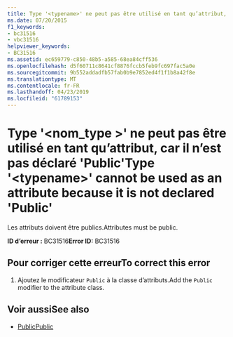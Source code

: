 ```yaml
---
title: Type '<typename>' ne peut pas être utilisé en tant qu’attribut, car il n’est pas déclaré 'Public'
ms.date: 07/20/2015
f1_keywords:
- bc31516
- vbc31516
helpviewer_keywords:
- BC31516
ms.assetid: ec659779-c850-48b5-a585-68ea84cff536
ms.openlocfilehash: d5f60711c8641cf8876fccb5feb9fc697fac5a0e
ms.sourcegitcommit: 9b552addadfb57fab0b9e7852ed4f1f1b8a42f8e
ms.translationtype: MT
ms.contentlocale: fr-FR
ms.lasthandoff: 04/23/2019
ms.locfileid: "61789153"
---
```

# <a name="type-typename-cannot-be-used-as-an-attribute-because-it-is-not-declared-public"></a><span data-ttu-id="14b47-102">Type '\<nom_type >' ne peut pas être utilisé en tant qu’attribut, car il n’est pas déclaré 'Public'</span><span class="sxs-lookup"><span data-stu-id="14b47-102">Type '\<typename>' cannot be used as an attribute because it is not declared 'Public'</span></span>
<span data-ttu-id="14b47-103">Les attributs doivent être publics.</span><span class="sxs-lookup"><span data-stu-id="14b47-103">Attributes must be public.</span></span>  
  
 <span data-ttu-id="14b47-104">**ID d’erreur :** BC31516</span><span class="sxs-lookup"><span data-stu-id="14b47-104">**Error ID:** BC31516</span></span>  
  
## <a name="to-correct-this-error"></a><span data-ttu-id="14b47-105">Pour corriger cette erreur</span><span class="sxs-lookup"><span data-stu-id="14b47-105">To correct this error</span></span>  
  
1. <span data-ttu-id="14b47-106">Ajoutez le modificateur `Public` à la classe d’attributs.</span><span class="sxs-lookup"><span data-stu-id="14b47-106">Add the `Public` modifier to the attribute class.</span></span>  
  
## <a name="see-also"></a><span data-ttu-id="14b47-107">Voir aussi</span><span class="sxs-lookup"><span data-stu-id="14b47-107">See also</span></span>

- [<span data-ttu-id="14b47-108">Public</span><span class="sxs-lookup"><span data-stu-id="14b47-108">Public</span></span>](../../visual-basic/language-reference/modifiers/public.md)

